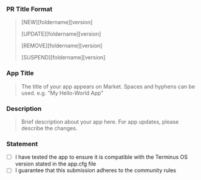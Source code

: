 ### PR Title Format 
> [NEW][foldername][version]
> 
> [UPDATE][foldername][version]
> 
> [REMOVE][foldername][version]
> 
> [SUSPEND][foldername][version]

### App Title
> The title of your app appears on Market. Spaces and hyphens can be used.
> e.g. "My Hello-World App"

### Description
> Brief description about your app here. For app updates, please describe the changes.


### Statement
- [ ] I have tested the app to ensure it is compatible with the Terminus OS version stated in the app.cfg file
- [ ] I guarantee that this submission adheres to the community rules
